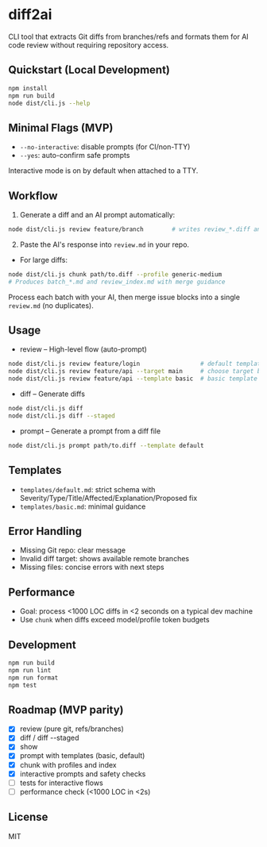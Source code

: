 # diff2ai

CLI tool that extracts Git diffs from branches/refs and formats them for AI code review without requiring repository access.

## Quickstart (Local Development)

```bash
npm install
npm run build
node dist/cli.js --help
```

## Minimal Flags (MVP)
- `--no-interactive`: disable prompts (for CI/non-TTY)
- `--yes`: auto-confirm safe prompts

Interactive mode is on by default when attached to a TTY.

## Workflow
1) Generate a diff and an AI prompt automatically:
```bash
node dist/cli.js review feature/branch        # writes review_*.diff and review_*.md (default template)
```
2) Paste the AI's response into `review.md` in your repo.

- For large diffs:
```bash
node dist/cli.js chunk path/to.diff --profile generic-medium
# Produces batch_*.md and review_index.md with merge guidance
```
Process each batch with your AI, then merge issue blocks into a single `review.md` (no duplicates).

## Usage

- review – High-level flow (auto-prompt)
```bash
node dist/cli.js review feature/login                 # default template
node dist/cli.js review feature/api --target main     # choose target branch
node dist/cli.js review feature/api --template basic  # basic template
```

- diff – Generate diffs
```bash
node dist/cli.js diff
node dist/cli.js diff --staged
```

- prompt – Generate a prompt from a diff file
```bash
node dist/cli.js prompt path/to.diff --template default
```

## Templates
- `templates/default.md`: strict schema with Severity/Type/Title/Affected/Explanation/Proposed fix
- `templates/basic.md`: minimal guidance

## Error Handling
- Missing Git repo: clear message
- Invalid diff target: shows available remote branches
- Missing files: concise errors with next steps

## Performance
- Goal: process <1000 LOC diffs in <2 seconds on a typical dev machine
- Use `chunk` when diffs exceed model/profile token budgets

## Development
```bash
npm run build
npm run lint
npm run format
npm test
```

## Roadmap (MVP parity)
- [x] review (pure git, refs/branches)
- [x] diff / diff --staged
- [x] show <sha>
- [x] prompt with templates (basic, default)
- [x] chunk with profiles and index
- [x] interactive prompts and safety checks
- [ ] tests for interactive flows
- [ ] performance check (<1000 LOC in <2s)

## License
MIT
